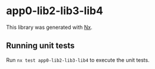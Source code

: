 # app0-lib2-lib3-lib4

This library was generated with [Nx](https://nx.dev).

## Running unit tests

Run `nx test app0-lib2-lib3-lib4` to execute the unit tests.
